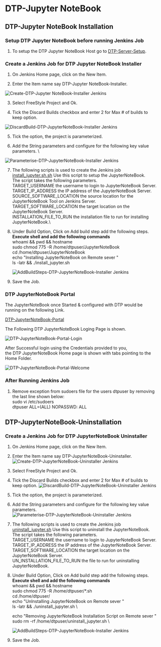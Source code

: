 # DTP-Jupyter NoteBook

## DTP-Jupyter NoteBook Installation

### Setup DTP Jupyter NoteBook before running Jenkins Job

1. To setup the DTP Jupyter NoteBook  Host go to [DTP-Server-Setup](/common/Readme.md).

### Create a Jenkins Job for DTP Jupyter NoteBook Installer

1. On Jenkins Home page, click on the New Item.

2. Enter the Item name say DTP-Jupyter NoteBook-Installer.

![Create-DTP-Jupyter NoteBook-Installer Jenkins](/presentationlayer/JupyterNotebook/images/dtp-jupyter-install1.png)

3. Select FreeStyle Project and Ok.

4. Tick the Discard Builds checkbox and enter 2 for Max # of builds to keep option.

![DiscardBuild-DTP-JupyterNoteBook-Installer Jenkins](/presentationlayer/JupyterNotebook/images/dtp-jupyter-install2.png)

5. Tick the option, the  project  is parameterized.

6. Add the String parameters and configure for the following key value parameters. \

![Parameterise-DTP-JupyterNoteBook-Installer Jenkins](/presentationlayer/JupyterNotebook/images/dtp-jupyter-install3.png)

7. The following scripts is used to create the Jenkins job \
[install_jupyter.sh.sh](/presentationlayer/JupyterNoteBook/scripts/install_jupyter.sh )
Use this script to setup the JupyterNoteBook.\
The script takes the following parameters.\
TARGET_USERNAME the username to login to JupyterNoteBook Server.\
TARGET_IP_ADDRESS the IP address of the JupyterNoteBook Server.\
SOURCE_SOFTWARE_LOCATION the source location for the JupyterNoteBook Tool on Jenkins Server.\
TARGET_SOFTWARE_LOCATION the target location on the JupyterNoteBook Server.\
INSTALLATION_FILE_TO_RUN the installation file to run for installing JupyterNoteBook.\

8. Under Build Option, Click on Add build step add the following steps.\
   **Execute shell and add the following commands**\
   whoami && pwd && hostname \
   sudo chmod 775 -R /home/dtpuser/JupyterNoteBook \
   cd /home/dtpuser/JupyterNoteBook \
   echo "Installing JupyterNoteBook on Remote sever " \
   ls -latr && ./install_jupyter.sh

   ![AddBuildSteps-DTP-JupyterNoteBook-Installer Jenkins](/presentationlayer/JupyterNotebook/images/dtp-jupyter-install4.png)

9. Save the Job.

### DTP JupyterNoteBook Portal

The JupyterNoteBook once Started & configured with DTP would be running on the following Link.

[DTP-JupyterNoteBook-Portal](http://localhost:8888/)

The Following DTP JupyterNoteBook Loging Page is shown.

![DTP-JupyterNoteBook-Portal-Login](/presentationlayer/JupyterNotebook/images/dtp-jupyter-portal1.png)

After Successful login using the Credentials provided to you,\
the DTP JupyterNoteBook Home page is shown with tabs pointing to the Home Folder.

![DTP-JupyterNoteBook-Portal-Welcome](/presentationlayer/JupyterNotebook/images/dtp-jupyter-portal2.png)

### After Running Jenkins Job

1. Remove exception from sudoers file for the users dtpuser by removing the last line shown below:\
    sudo vi /etc/sudoers  \
    dtpuser ALL=(ALL) NOPASSWD: ALL

## DTP-JupyterNoteBook-Uninstallation

### Create a Jenkins Job for DTP JupyterNoteBook Uninstaller

1. On Jenkins Home page, click on the New Item.

2. Enter the Item name say DTP-JupyterNoteBook-Uninstaller.
![Create-DTP-JupyterNoteBook-Uninstaller Jenkins](/presentationlayer/JupyterNotebook/images/dtp-jupyter-uninstall1.png)

3. Select FreeStyle Project and Ok.

4. Tick the Discard Builds checkbox and enter 2 for Max # of builds to keep option.
![DiscardBuild-DTP-JupyterNoteBook-Uninstaller Jenkins](/presentationlayer/JupyterNotebook/images/dtp-jupyter-uninstall2.png)

5. Tick the option, the  project  is parameterized.

6. Add the String parameters and configure for the following key value parameters. \
![Parameterise-DTP-JupyterNoteBook-Uninstaller Jenkins](/presentationlayer/JupyterNotebook/images/dtp-jupyter-uninstall3.png)

7. The following scripts is used to create the Jenkins job \
[uninstall_jupyter.sh](/presentationlayer/JupyterNoteBook/scripts/uninstall_jupyter.sh)
Use this script to uninstall the JupyterNoteBook.\
The script takes the following parameters.\
TARGET_USERNAME the username to login to JupyterNoteBook Server.\
TARGET_IP_ADDRESS the IP address of the JupyterNoteBook Server.\
TARGET_SOFTWARE_LOCATION the target location on the JupyterNoteBook Server.\
UN_INSTALLATION_FILE_TO_RUN the  file to run for uninstalling JupyterNoteBook.

8. Under Build Option, Click on Add build step add the following steps.\
   **Execute shell and add the following commands**\
    whoami && pwd && hostname \
    sudo chmod 775 -R /home/dtpuser/*.sh \
    cd /home/dtpuser/  \
    echo "UnInstalling JupyterNoteBook on Remote sever " \
    ls -latr && ./uninstall_jupyter.sh \

    echo "Removing JupyterNoteBook Installation Script on Remote sever " \
    sudo rm -rf /home/dtpuser/uninstall_jupyter.sh \

   ![AddBuildSteps-DTP-JupyterNoteBook-Installer Jenkins](/presentationlayer/JupyterNotebook/images/dtp-jupyter-uninstall4.png)

9. Save the Job.

